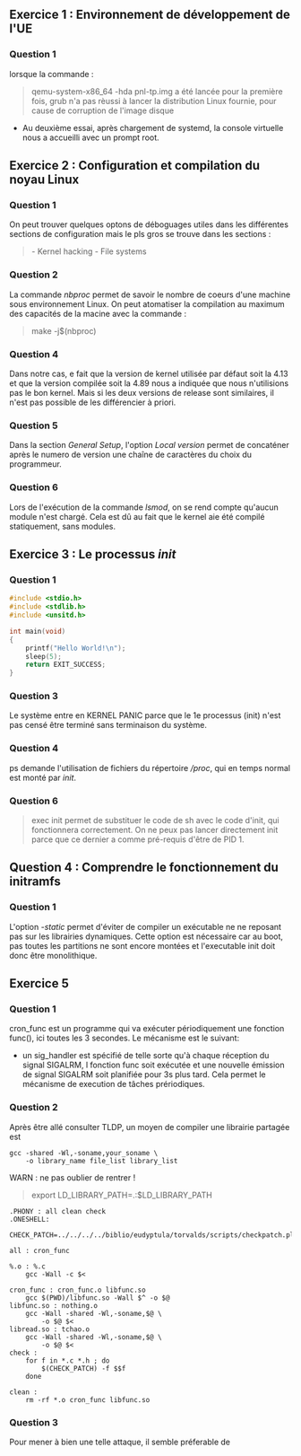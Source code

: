 ## Exercice 1 : Environnement de développement de l'UE

### Question 1
lorsque la commande :
> qemu-system-x86_64 -hda pnl-tp.img
a été lancée pour la première fois, grub n'a pas rèussi à lancer la distribution Linux fournie,  pour cause de corruption de l'image disque
* Au deuxième essai, après chargement de systemd, la console virtuelle nous a accueilli avec un prompt root.

## Exercice 2 : Configuration et compilation du noyau Linux

### Question 1
On peut trouver quelques optons de déboguages utiles dans les différentes sections de configuration mais le pls gros se trouve dans les sections :
> \- Kernel hacking
> \- File systems

### Question 2
La commande _nbproc_ permet de savoir le nombre de coeurs d'une machine sous environnement Linux.
On peut atomatiser la compilation au maximum des capacités de la macine avec la commande :
> make -j$(nbproc)

### Question 4
Dans notre cas, e fait que la version de kernel utilisée par défaut soit la 4.13 et que la version compilée soit la 4.89 nous a indiquée que nous n'utilisions pas le bon kernel. Mais si les deux versions de release sont similaires, il n'est pas possible de les différencier à priori. 

### Question 5
Dans la section _General Setup_, l'option _Local version_ permet de concaténer après le numero de version une chaîne de caractères du choix du programmeur.

### Question 6
Lors de l'exécution de la commande _lsmod_, on se rend compte qu'aucun module n'est chargé. Cela est dû au fait que le kernel aie été compilé statiquement, sans modules.

## Exercice 3 : Le processus _init_

### Question 1
```c
#include <stdio.h>
#include <stdlib.h>
#include <unsitd.h>

int main(void)
{
	printf("Hello World!\n");
	sleep(5);
	return EXIT_SUCCESS;	
}
```

### Question 3
Le système entre en KERNEL PANIC parce que le 1e processus (init) n'est pas censé être terminé sans terminaison du système.

### Question 4
ps demande l'utilisation de fichiers du répertoire */proc*, qui en temps normal est monté par _init_.

### Question 6
> exec init
permet de substituer le code de sh avec le code d'init, qui fonctionnera correctement. On ne peux pas lancer directement init parce que ce dernier a comme pré-requis d'être de PID 1.

## Question 4 : Comprendre le fonctionnement du initramfs

### Question 1
L'option _-static_ permet d'éviter de compiler un exécutable ne ne reposant pas sur les librairies dynamiques. Cette option est nécessaire car au boot, pas toutes les partitions ne sont encore montées et l'executable init doit donc être monolithique.

## Exercice 5

### Question 1
cron_func est un programme qui va exécuter périodiquement une fonction func(), ici toutes les 3 secondes. Le mécanisme est le suivant:
* un sig_handler est spécifié de telle sorte qu'à chaque réception du signal SIGALRM, l fonction func soit exécutée et une nouvelle émission de signal SIGALRM soit planifiée pour 3s plus tard. Cela permet le mécanisme de execution de tâches prériodiques.

### Question 2
Après être allé consulter TLDP, un moyen de compiler une librairie partagée est 
```shell
gcc -shared -Wl,-soname,your_soname \
	-o library_name file_list library_list
```
WARN : ne pas oublier de rentrer !
> export LD_LIBRARY_PATH=.:$LD_LIBRARY_PATH

```make
.PHONY : all clean check
.ONESHELL:

CHECK_PATCH=../../../../biblio/eudyptula/torvalds/scripts/checkpatch.pl

all : cron_func

%.o : %.c
	gcc -Wall -c $<

cron_func : cron_func.o libfunc.so
	gcc $(PWD)/libfunc.so -Wall $^ -o $@
libfunc.so : nothing.o
	gcc -Wall -shared -Wl,-soname,$@ \
		-o $@ $<
libread.so : tchao.o
	gcc -Wall -shared -Wl,-soname,$@ \
		-o $@ $<
check :
	for f in *.c *.h ; do
		$(CHECK_PATCH) -f $$f
	done

clean :
	rm -rf *.o cron_func libfunc.so
```

### Question 3
Pour mener à bien une telle attaque, il semble préferable de 
